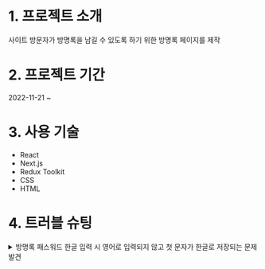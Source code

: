 # 1. 프로젝트 소개
사이트 방문자가 방명록을 남길 수 있도록 하기 위한 방명록 페이지를 제작

# 2. 프로젝트 기간
2022-11-21 ~ 

# 3. 사용 기술
* React
* Next.js
* Redux Toolkit
* CSS
* HTML

# 4. 트러블 슈팅
<details>
<summary>방명록 패스워드 한글 입력 시 영어로 입력되지 않고 첫 문자가 한글로 저장되는 문제 발견</summary>
<div>
</div>
</details>
